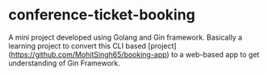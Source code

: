 # conference-ticket-booking
A mini project developed using Golang and Gin framework. Basically a learning project to convert this CLI based [project] (https://github.com/MohitSingh65/booking-app) to a web-based app to get understanding of Gin Framework. 
